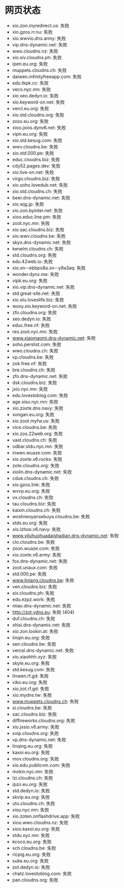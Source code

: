 # 网页状态
- xio.zon.myredirect.us: 失败
- xio.gzos.rr.nu: 失败
- xio.wwvio.dns.army: 失败
- vip.dns-dynamic.net: 失败
- wwo.cloudns.nz: 失败
- xio.siv.cloudns.ph: 失败
- ipen.eu.org: 失败
- muppets.cloudns.ch: 失败
- daiwen.infinityfreeapp.com: 失败
- edu.tkpk.cc: 失败
- veco.nyc.mn: 失败
- xio.xeo.dedyn.io: 失败
- xio.keyword-on.net: 失败
- vercl.eu.org: 失败
- xio.std.cloudns.org: 失败
- zosx.eu.org: 失败
- xioo.jxios.dynv6.net: 失败
- vipn.eu.org: 失败
- xio.std.kesug.com: 失败
- wwv.cloudns.be: 失败
- xio.std.000.pe: 失败
- educ.cloudns.biz: 失败
- cdy52.pages.dev: 失败
- xio.live-on.net: 失败
- virgo.cloudns.biz: 失败
- xio.soho.lovedub.net: 失败
- xio.std.cloudns.ch: 失败
- beer.dns-dynamic.net: 失败
- xio.wjg.jp: 失败
- xio.zon.byinter.net: 失败
- xioo.educ.line.pm: 失败
- zoot.nyc.mn: 失败
- xio.sac.cloudns.biz: 失败
- xio.wwv.cloudns.be: 失败
- skyo.dns-dynamic.net: 失败
- kenelm.cloudns.ch: 失败
- std.cloudns.org: 失败
- edu.42web.io: 失败
- xio.xn--ebbpo8a.xn--y9a3aq: 失败
- wonder.dynx.me: 失败
- vipk.eu.org: 失败
- xio.vip.dns-dynamic.net: 失败
- std.great-site.net: 失败
- xio.stu.loveslife.biz: 失败
- woxy.xio.keyword-on.net: 失败
- zfo.cloudns.org: 失败
- xeo.dedyn.io: 失败
- educ.free.nf: 失败
- res.zoot.nyc.mn: 失败
- www.xiaomaomi.dns-dynamic.net: 失败
- soho.perslist.com: 失败
- wwo.cloudns.ch: 失败
- vp.cloudns.be: 失败
- zok.free.nf: 失败
- bre.cloudns.ch: 失败
- zfo.dns-dynamic.net: 失败
- dsk.cloudns.biz: 失败
- jxio.nyc.mn: 失败
- edu.lovestoblog.com: 失败
- age.xisu.nyc.mn: 失败
- xio.zoxte.dns.navy: 失败
- xongan.eu.org: 失败
- xio.zoot.myfw.us: 失败
- vice.cloudns.be: 失败
- xio.zos.22web.org: 失败
- vast.cloudns.ch: 失败
- odbar.stdu.nyc.mn: 失败
- inwen.wuaze.com: 失败
- xio.zoxte.v6.rocks: 失败
- zote.cloudns.org: 失败
- xiolin.dns-dynamic.net: 失败
- cdue.cloudns.ch: 失败
- xio.gzos.link: 失败
- wvvp.eu.org: 失败
- vx.cloudns.ch: 失败
- tau.cloudns.biz: 失败
- kaixin.cloudns.ch: 失败
- woshiwoyansebuya.cloudns.be: 失败
- stds.eu.org: 失败
- xio.lzhoo.v6.navy: 失败
- www.yiluhuohuadaishadian.dns-dynamic.net: 失败
- clo.cloudns.be: 失败
- zoon.wuaze.com: 失败
- xio.zoxte.v6.army: 失败
- fox.dns-dynamic.net: 失败
- zoot.unaux.com: 失败
- std.000.pe: 失败
- www.liniang.cloudns.be: 失败
- ven.cloudns.biz: 失败
- siv.cloudns.ph: 失败
- edu.ezpz.work: 失败
- miao.dns-dynamic.net: 失败
- http://zot.ydns.eu: 失败 (404)
- duf.cloudns.ch: 失败
- shisi.dns-dynamic.net: 失败
- xio.zon.lookin.at: 失败
- linqin.eu.org: 失败
- sen.cloudns.be: 失败
- vercel.dns-dynamic.net: 失败
- xio.xiaohhh.xyz: 失败
- skyle.eu.org: 失败
- std.kesug.com: 失败
- linwen.rf.gd: 失败
- viko.eu.org: 失败
- xio.zot.rf.gd: 失败
- xio.mydns.tw: 失败
- www.muppets.cloudns.ch: 失败
- si.cloudns.be: 失败
- sac.cloudns.biz: 失败
- diffireworks.cloudns.org: 失败
- xio.jxsio.v6.army: 失败
- svip.cloudns.org: 失败
- vp.dns-dynamic.net: 失败
- linqing.eu.org: 失败
- kaxoi.eu.org: 失败
- mov.cloudns.org: 失败
- xio.edu.publicvm.com: 失败
- mokin.nyc.mn: 失败
- lzi.cloudns.ch: 失败
- ipzo.eu.org: 失败
- std.dedyn.io: 失败
- skvip.eu.org: 失败
- uto.cloudns.ch: 失败
- xisu.nyc.mn: 失败
- xio.zoten.onflashdrive.app: 失败
- xioo.wwo.cloudns.nz: 失败
- xioo.kaxoi.eu.org: 失败
- stdu.nyc.mn: 失败
- kcoco.eu.org: 失败
- sch.cloudns.be: 失败
- ricpig.eu.org: 失败
- suke.eu.org: 失败
- zot.dedyn.io: 失败
- chatz.lovestoblog.com: 失败
- pan.cloudns.org: 失败
